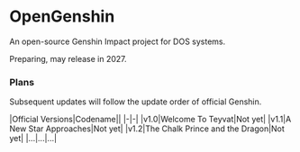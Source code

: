 # OpenGenshin
An open-source Genshin Impact project for DOS systems.

Preparing, may release in 2027.

### Plans

Subsequent updates will follow the update order of official Genshin.


|Official Versions|Codename||
|-|-|
|v1.0|Welcome To Teyvat|Not yet|
|v1.1|A New Star Approaches|Not yet|
|v1.2|The Chalk Prince and the Dragon|Not yet|
|...|...|...|

